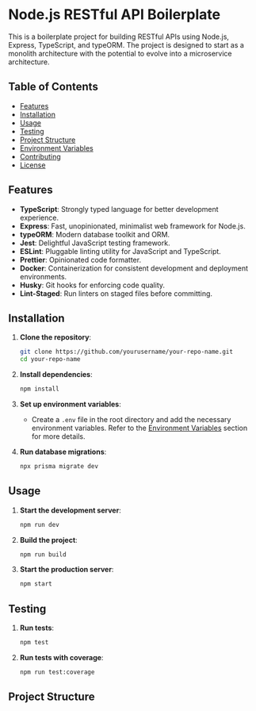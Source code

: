 # Node.js RESTful API Boilerplate

This is a boilerplate project for building RESTful APIs using Node.js, Express, TypeScript, and typeORM. The project is designed to start as a monolith architecture with the potential to evolve into a microservice architecture.

## Table of Contents

- [Features](#features)
- [Installation](#installation)
- [Usage](#usage)
- [Testing](#testing)
- [Project Structure](#project-structure)
- [Environment Variables](#environment-variables)
- [Contributing](#contributing)
- [License](#license)

## Features

- **TypeScript**: Strongly typed language for better development experience.
- **Express**: Fast, unopinionated, minimalist web framework for Node.js.
- **typeORM**: Modern database toolkit and ORM.
- **Jest**: Delightful JavaScript testing framework.
- **ESLint**: Pluggable linting utility for JavaScript and TypeScript.
- **Prettier**: Opinionated code formatter.
- **Docker**: Containerization for consistent development and deployment environments.
- **Husky**: Git hooks for enforcing code quality.
- **Lint-Staged**: Run linters on staged files before committing.

## Installation

1. **Clone the repository**:

   ```sh
   git clone https://github.com/yourusername/your-repo-name.git
   cd your-repo-name
   ```

2. **Install dependencies**:

   ```sh
   npm install
   ```

3. **Set up environment variables**:

   - Create a `.env` file in the root directory and add the necessary environment variables. Refer to the [Environment Variables](#environment-variables) section for more details.

4. **Run database migrations**:
   ```sh
   npx prisma migrate dev
   ```

## Usage

1. **Start the development server**:

   ```sh
   npm run dev
   ```

2. **Build the project**:

   ```sh
   npm run build
   ```

3. **Start the production server**:
   ```sh
   npm start
   ```

## Testing

1. **Run tests**:

   ```sh
   npm test
   ```

2. **Run tests with coverage**:
   ```sh
   npm run test:coverage
   ```

## Project Structure

